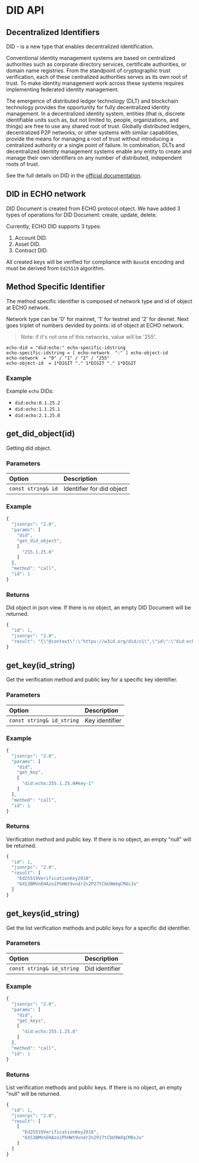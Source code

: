 # DID API

## Decentralized Identifiers

DID - is a new type that enables decentralized identification.

Conventional identity management systems are based on centralized authorities such as corporate directory services, certificate authorities, or domain name registries. From the standpoint of cryptographic trust verification, each of these centralized authorities serves as its own root of trust. To make identity management work across these systems requires implementing federated identity management.

The emergence of distributed ledger technology (DLT) and blockchain technology provides the opportunity for fully decentralized identity management. In a decentralized identity system, entities (that is, discrete identifiable units such as, but not limited to, people, organizations, and things) are free to use any shared root of trust. Globally distributed ledgers, decentralized P2P networks, or other systems with similar capabilities, provide the means for managing a root of trust without introducing a centralized authority or a single point of failure. In combination, DLTs and decentralized identity management systems enable any entity to create and manage their own identifiers on any number of distributed, independent roots of trust.

See the full details on DID in the [official documentation](https://www.w3.org/TR/did-core/).

## DID in ECHO network

DID Document is created from ECHO protocol object.
We have added 3 types of operations for DID Document: create, update, delete.

Currently, ECHO DID supports 3 types:

1. Account DID.
2. Asset DID.
3. Contract DID.

All created keys will be verified for compliance with `Base58` encoding and must be derived from `Ed25519` algorithm.

## Method Specific Identifier

The method specific identifier is composed of network type and id of object at ECHO network.

Network type can be '0' for mainnet, '1' for testnet and '2' for devnet. Next goes triplet of numbers devided by points: id of object at ECHO network.

> Note: if it's not one of this networks, value will be '255'.

```
echo-did = "did:echo:" echo-specific-idstring
echo-specific-idstring = [ echo-network  ":" ] echo-object-id
echo-network  = "0" / "1" / "2" / "255"
echo-object-id  = 1*DIGIT "." 1*DIGIT "." 1*DIGIT
```

### Example

Example `echo` DIDs:

 * `did:echo:0.1.25.2`
 * `did:echo:1.1.25.1`
 * `did:echo:2.1.25.0`

## get\_did\_object\(id\)

Getting did object.

### Parameters

| Option | Description |
| :--- | :--- |
| `const string& id` | Identifier for did object |

### Example

```javascript
{
  "jsonrpc": "2.0",
  "params": [
    "did",
    "get_did_object",
    [
      "255.1.25.0"
    ]
  ],
  "method": "call",
  "id": 1
}
```

### Returns

Did object in json view. If there is no object, an empty DID Document will be returned.

```javascript
{
  "id": 1,
  "jsonrpc": "2.0",
  "result": "{\"@context\":\"https://w3id.org/did/v1\",\"id\":\"did:echo:255.1.25.0\",\"publicKey\":[{\"id\":\"did:echo:255.1.25.0\",\"type\":\"Ed25519VerificationKey2018\",\"publicKeyBase58\":\"6XS3BMVnEHAzo1PhHWt9vndrZn2P27tCbU9WdqCM8sJu#key-1\"}],\"authentication\":[{\"type\":\"Ed25519SignatureAuthentication2018\",\"publicKey\":\"did:echo:255.1.25.0#key-1\"}]}"
}
```

## get\_key(id\_string\)

Get the verification method and public key for a specific key identifier.

### Parameters

| Option | Description |
| :--- | :--- |
| `const string& id_string` | Key identifier |

### Example

```javascript
{
  "jsonrpc": "2.0",
  "params": [
    "did",
    "get_key",
    [
      "did:echo:255.1.25.0#key-1"
    ]
  ],
  "method": "call",
  "id": 1
}
```

### Returns

Verification method and public key. If there is no object, an empty "null" will be returned.

```javascript
{
  "id": 1,
  "jsonrpc": "2.0",
  "result": [
    "Ed25519VerificationKey2018",
    "6XS3BMVnEHAzo1PhHWt9vndrZn2P27tCbU9WdqCM8sJu"
  ]
}
```

## get\_keys(id\_string\)

Get the list verification methods and public keys for a specific did identifier.

### Parameters

| Option | Description |
| :--- | :--- |
| `const string& id_string` | Did identifier |

### Example

```javascript
{
  "jsonrpc": "2.0",
  "params": [
    "did",
    "get_keys",
    [
      "did:echo:255.1.25.0"
    ]
  ],
  "method": "call",
  "id": 1
}
```

### Returns

List verification methods and public keys. If there is no object, an empty "null" will be returned.

```javascript
{
  "id": 1,
  "jsonrpc": "2.0",
  "result": [
    [
      "Ed25519VerificationKey2018",
      "6XS3BMVnEHAzo1PhHWt9vndrZn2P27tCbU9WdqCM8sJu"
    ]
  ]
}
```
